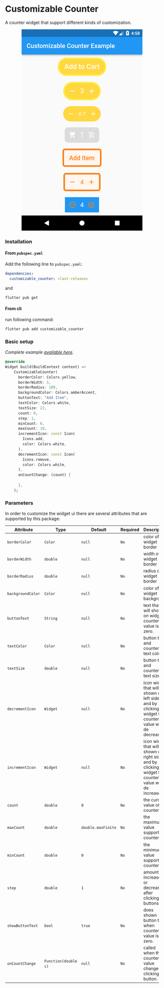 <!-- 
This README describes the package. If you publish this package to pub.dev,
this README's contents appear on the landing page for your package.

For information about how to write a good package README, see the guide for
[writing package pages](https://dart.dev/guides/libraries/writing-package-pages). 

For general information about developing packages, see the Dart guide for
[creating packages](https://dart.dev/guides/libraries/create-library-packages)
and the Flutter guide for
[developing packages and plugins](https://flutter.dev/developing-packages). 
-->

# Customizable Counter

A counter widget that support different kinds of customization.

<p align="center">
	<img src="https://raw.githubusercontent.com/ihjohny/Customizable-Counter/main/screenshot/screenshot.png" alt="Sample Customizable Counter" />
</p>

### Installation

#### From `pubspec.yaml`

Add the following line to `pubspec.yaml`:

```yaml
dependencies:
  customizable_counter: <last-release>
```

and

```bash
flutter pub get
```

#### From cli

run following command:

```bash
flutter pub add customizable_counter
```

### Basic setup

*Complete example [available here](https://github.com/ihjohny/Customizable-Counter/blob/main/example/lib/main.dart).*

```dart
@override
Widget build(BuildContext context) =>
    CustomizableCounter(
      borderColor: Colors.yellow,
      borderWidth: 5,
      borderRadius: 100,
      backgroundColor: Colors.amberAccent,
      buttonText: "Add Item",
      textColor: Colors.white,
      textSize: 22,
      count: 0,
      step: 1,
      minCount: 0,
      maxCount: 10,
      incrementIcon: const Icon(
        Icons.add,
        color: Colors.white,
      ),
      decrementIcon: const Icon(
        Icons.remove,
        color: Colors.white,
      ),
      onCountChange: (count) {

      },
    );
```

### Parameters

In order to customize the widget ui there are several attributes that are supported by this package:

| Attribute | Type  | Default | Required | Description |
|-----------|-------|---------|-------------|----------|
| `borderColor` | `Color` | `null` | `No` | color of widget border |
| `borderWidth` | `double` | `null`  | `No` | width of widget border |
| `borderRadius` | `double` | `null` | `No` | radius of widget border |
| `backgroundColor` | `Color` | `null` | `No` | color of widget background |
| `buttonText` | `String` | `null` | `No` | text that will shown on widget if counter value is zero. |
| `textColor` | `Color` | `null` | `No` | button title and counter text color |
| `textSize` | `double` | `null` | `No` | button title and counter text size |
| `decrementIcon` | `Widget` | `null` | `No` | icon widget that will be shown on left side and by clicking this widget the counter value will de decreased. |
| `incrementIcon` | `Widget` | `null` | `No` | icon widget that will be shown on right side and by clicking this widget the counter value will de increased. |
| `count` | `double` | `0` | `No` | the current value of the counter. |
| `maxCount` | `double` | `double.maxFinite` | `No` | the maximum value support for counter |
| `minCount` | `double` | `0` | `No` | the minimum value support for counter |
| `step` | `double` | `1` | `No` | amount increased or decreased after clicking buttons. |
| `showButtonText` | `bool` | `true` | `No` | does shown button text when counter value is zero. |
| `onCountChange` | `Function(double c)` | `null` | `No` | called when the counter value change by clicking button. |

